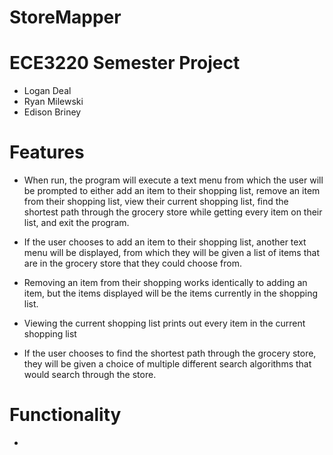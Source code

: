 # StoreMapper

# ECE3220 Semester Project
- Logan Deal
- Ryan Milewski   
- Edison Briney

# Features
  - When run, the program will execute a text menu from which the user will be prompted to either add an item to their shopping list, remove an item from their shopping list, view their current shopping list, find the shortest path through the grocery store while getting every item on their list, and exit the program. 
  
  - If the user chooses to add an item to their shopping list, another text menu will be displayed, from which they will be given a list of items that are in the grocery store that they could choose from.
  
  - Removing an item from their shopping works identically to adding an item, but the items displayed will be the items currently in the shopping list.
  
  - Viewing the current shopping list prints out every item in the current shopping list
  
  - If the user chooses to find the shortest path through the grocery store, they will be given a choice of multiple different search algorithms that would search through the store. 
  
# Functionality
  -
